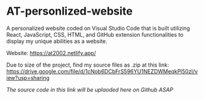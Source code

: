 # AT-personlized-website

A personalized website coded on Visual Studio Code that is built utilizing React, JavaScript, CSS, HTML, and GitHub extension functionalities to display my unique abilities as a website.

Website: https://at2002.netlify.app/

Due to size of the project, find my source files as .zip at this link: https://drive.google.com/file/d/1cNob6DCbFrS596YU1NEZDWMeqkPl50zl/view?usp=sharing

*The source code in this link will be uplaoded here on Github ASAP*
